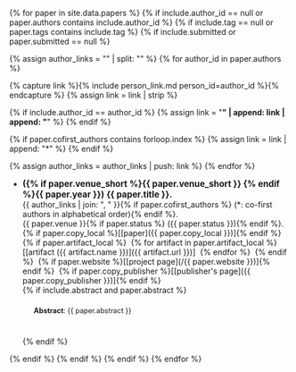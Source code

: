 {% for paper in site.data.papers %}
{% if include.author_id == null or paper.authors contains include.author_id %}
{% if include.tag == null or paper.tags contains include.tag %}
{% if include.submitted or paper.submitted == null %}

{% assign author_links = "" | split: "" %}
{% for author_id in paper.authors %}

  {% capture link %}{% include person_link.md person_id=author_id %}{% endcapture %}
  {% assign link = link | strip %}

  {% if include.author_id == author_id %}
    {% assign link = "**" | append: link | append: "**" %}
  {% endif %}

  {% if paper.cofirst_authors contains forloop.index %}
    {% assign link = link | append: "\*" %}
  {% endif %}

  {% assign author_links = author_links | push: link %}
{% endfor %}

- <span style="font-size: 110%; font-weight: bold;">({% if paper.venue_short %}{{ paper.venue_short }} {% endif %}{{ paper.year }})</span>
  <span style="font-size: 110%; font-weight: bold;">{{ paper.title }}.</span>
  <br />
  {{ author_links | join: ", " }}{% if paper.cofirst_authors %} (\*: co-first authors in alphabetical order){% endif %}.
  <br />
  {{ paper.venue }}{% if paper.status %} ({{ paper.status }}){% endif %}.
  <br />
  {% if paper.copy_local %}\[[paper]({{ paper.copy_local }})\]{% endif %} ​
  {% if paper.artifact_local %} ​
    {% for artifact in paper.artifact_local %} ​
      \[[artifact \({{ artifact.name }}\)]({{ artifact.url }})\] ​
    {% endfor %} ​
  {% endif %} ​
  {% if paper.website %}\[[project page](/{{ paper.website }})\]{% endif %} ​
  {% if paper.copy_publisher %}\[[publisher's page]({{ paper.copy_publisher }})\]{% endif %} ​
  <br />
  {% if include.abstract and paper.abstract %}
  <p style="margin: 20px; font-size: 0.9em; line-height: 1.44em;"><b>Abstract</b>: {{ paper.abstract }}</p>
  <br />
  {% endif %}
{% endif %}
{% endif %}
{% endif %}
{% endfor %}
